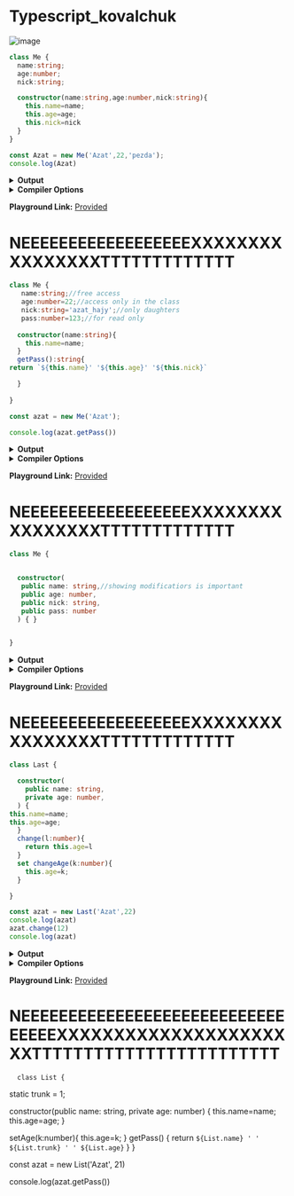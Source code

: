 # Typescript_kovalchuk
![image](https://user-images.githubusercontent.com/122405130/217327507-97b654a1-9eff-48e7-a7b1-24e99c8373f9.png)


```ts
class Me {
  name:string;
  age:number;
  nick:string;

  constructor(name:string,age:number,nick:string){
    this.name=name;
    this.age=age;
    this.nick=nick
  }
}

const Azat = new Me('Azat',22,'pezda');
console.log(Azat)
```



<details><summary><b>Output</b></summary>

```ts
"use strict";
class Me {
    constructor(name, age, nick) {
        this.name = name;
        this.age = age;
        this.nick = nick;
    }
}
const Azat = new Me('Azat', 22, 'agent_47');
console.log(Azat);

```


</details>


<details><summary><b>Compiler Options</b></summary>

```json
{
  "compilerOptions": {
    "strict": true,
    "noImplicitAny": true,
    "strictNullChecks": true,
    "strictFunctionTypes": true,
    "strictPropertyInitialization": true,
    "strictBindCallApply": true,
    "noImplicitThis": true,
    "noImplicitReturns": true,
    "alwaysStrict": true,
    "esModuleInterop": true,
    "declaration": true,
    "experimentalDecorators": true,
    "emitDecoratorMetadata": true,
    "target": "ES2017",
    "jsx": "react",
    "module": "ESNext",
    "moduleResolution": "node"
  }
}
```


</details>

**Playground Link:** [Provided](https://www.typescriptlang.org/play?#code/MYGwhgzhAECyCm0DeAoa0B2YC28BcEALgE4CWGA5gNxrRgX4YCu2ARvMTehqcANYES5ailrAA9hiLEmwQuOIAKLLkFlKAGnqMW7Yhp781wgJSp06QgAtSEAHQr4AXkdcL123e1PtbyzftDPhdePloAXxRIlAkpQmgAQQAvMHinTHgAdzh4RQByZNS8jQAmEo08gAd4JIATMDyTGliIcRB4OxBxCkVCwhMgA)
      
# NEEEEEEEEEEEEEEEEEEXXXXXXXXXXXXXXXXTTTTTTTTTTTTT

```ts
class Me {
   name:string;//free access
   age:number=22;//access only in the class
   nick:string='azat_hajy';//only daughters
   pass:number=123;//for read only
  
  constructor(name:string){
    this.name=name;
  }
  getPass():string{
return `${this.name}' '${this.age}' '${this.nick}`

  }
  
}

const azat = new Me('Azat');

console.log(azat.getPass())

```



<details><summary><b>Output</b></summary>

```ts
"use strict";
class Me {
    constructor(name) {
        this.age = 22; //access only in the class
        this.nick = 'azat_hajy'; //only daughters
        this.pass = 123; //for read only
        this.name = name;
    }
    getPass() {
        return `${this.name}' '${this.age}' '${this.nick}`;
    }
}
const azat = new Me('Azat');
console.log(azat.getPass());

```


</details>


<details><summary><b>Compiler Options</b></summary>

```json
{
  "compilerOptions": {
    "strict": true,
    "noImplicitAny": true,
    "strictNullChecks": true,
    "strictFunctionTypes": true,
    "strictPropertyInitialization": true,
    "strictBindCallApply": true,
    "noImplicitThis": true,
    "noImplicitReturns": true,
    "alwaysStrict": true,
    "esModuleInterop": true,
    "declaration": true,
    "experimentalDecorators": true,
    "emitDecoratorMetadata": true,
    "target": "ES2017",
    "jsx": "react",
    "module": "ESNext",
    "moduleResolution": "node"
  }
}
```


</details>

**Playground Link:** [Provided](https://www.typescriptlang.org/play?#code/MYGwhgzhAECyCm0DeAoa6B2YC28BcEALgE4CWGA5gNwD0NAZsfImMMPFGumBfhgK7YARvGIBeAEwTaNVuyjQA9hhABPaOWiEAFolCQIXaBlLAA1gRLkKYgORgAXmEIB9bWABWq2zOVroACZg-BTahKKG6NAADgZ4AsKiYgCMEgDMMvSKxNBMYAFKKqpcXMDKRMT8wITZABRYuJZklACUqFFa2qQQAHQN8GL9VFwAvly8hAAKBrUtTdaoTIT8xBjQAAYAJEg63X048CO20Lbbu708h8enO129JuYj6yijJWMoZRhE0I7O0GLGeAAdzg8FqtgAgk5CLYWsMPuVFCB4D0QIoKLVfoQehNplBZi0UEA)
      
# NEEEEEEEEEEEEEEEEEEXXXXXXXXXXXXXXXXTTTTTTTTTTTTT

```ts
class Me {


  constructor(
   public name: string,//showing modificatiors is important
   public age: number,
   public nick: string,
   public pass: number
  ) { }


} 

```



<details><summary><b>Output</b></summary>

```ts
"use strict";
class Me {
    constructor(name, //showing modificatiors is important
    age, nick, pass) {
        this.name = name;
        this.age = age;
        this.nick = nick;
        this.pass = pass;
    }
}

```


</details>


<details><summary><b>Compiler Options</b></summary>

```json
{
  "compilerOptions": {
    "strict": true,
    "noImplicitAny": true,
    "strictNullChecks": true,
    "strictFunctionTypes": true,
    "strictPropertyInitialization": true,
    "strictBindCallApply": true,
    "noImplicitThis": true,
    "noImplicitReturns": true,
    "alwaysStrict": true,
    "esModuleInterop": true,
    "declaration": true,
    "experimentalDecorators": true,
    "emitDecoratorMetadata": true,
    "target": "ES2017",
    "jsx": "react",
    "module": "ESNext",
    "moduleResolution": "node"
  }
}
```


</details>

**Playground Link:** [Provided](https://www.typescriptlang.org/play?#code/MYGwhgzhAECyCm0DeAoN1rAPYDsIBcAnAV2Hy0IAoUNoAHYgIxAEthocwBbeALmgKEWOAOYAaAPQSIACywB3YSOhcsAExYAzNmHwsKMFoa50K+MDnw0MDZm2hgRfDsS6N4hMdfpNW7HGwA1vyCSl60tn70kBD8OK7uhNYAlMjQAL5oKOnQKEA)
      

# NEEEEEEEEEEEEEEEEEEXXXXXXXXXXXXXXXXTTTTTTTTTTTTT

```ts
class Last {

  constructor(
    public name: string,
    private age: number,
  ) {
this.name=name;
this.age=age;
  }
  change(l:number){
    return this.age=l
  }
  set changeAge(k:number){
    this.age=k;
  }

}

const azat = new Last('Azat',22)
console.log(azat)
azat.change(12)
console.log(azat)
```



<details><summary><b>Output</b></summary>

```ts
"use strict";
class Last {
    constructor(name, age) {
        this.name = name;
        this.age = age;
        this.name = name;
        this.age = age;
    }
    change(l) {
        return this.age = l;
    }
    set changeAge(k) {
        this.age = k;
    }
}
const azat = new Last('Azat', 22);
console.log(azat);
azat.change(12);
console.log(azat);

```


</details>


<details><summary><b>Compiler Options</b></summary>

```json
{
  "compilerOptions": {
    "strict": true,
    "noImplicitAny": true,
    "strictNullChecks": true,
    "strictFunctionTypes": true,
    "strictPropertyInitialization": true,
    "strictBindCallApply": true,
    "noImplicitThis": true,
    "noImplicitReturns": true,
    "alwaysStrict": true,
    "esModuleInterop": true,
    "declaration": true,
    "experimentalDecorators": true,
    "emitDecoratorMetadata": true,
    "target": "ES2017",
    "jsx": "react",
    "module": "ESNext",
    "moduleResolution": "node"
  }
}
```


</details>

**Playground Link:** [Provided](https://www.typescriptlang.org/play?#code/MYGwhgzhAEAykBdoG8BQrrWAewHYQQCcBXYBbQgCg02gAdiAjEAS2GlzAFsBTALmgFCLXAHMANDUx1hANzAIe0MKP4diXRj0KTMAShSoEACxYQAdJ14BeKzwDcR0xZU9rrx5gC+NYMbBiPJQgfLgaWoR6aLTQhDwIxIS40CZm5q7WIDQ+mBDxWP6BAIKqlADWoeHaUVIpzumq1mWe0D6obTj4SGAAXgrQ1hw8AO5wiJQA5EV9CBPiAEzzeqidENggPOYg2KKUvQrL+wjmfgGlAIxLK3hrG1s7ezN6QA)

# NEEEEEEEEEEEEEEEEEEEEEEEEEEEEEEEEEXXXXXXXXXXXXXXXXXXXXXXTTTTTTTTTTTTTTTTTTTTTTTT
      class List {

  static trunk = 1;

  constructor(public name: string, private age: number) {
    this.name=name;
    this.age=age;
  }
 
  setAge(k:number){
    this.age=k;
  }
   getPass() {
    return `${List.name} ' ' ${List.trunk} ' ' ${List.age}`
  }
}

const azat = new List('Azat', 21)

console.log(azat.getPass())
